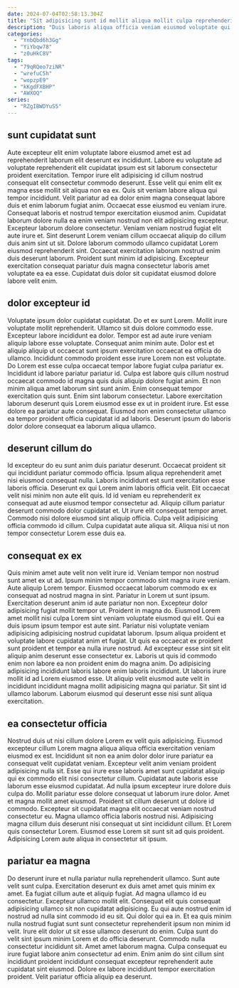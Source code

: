 ```yaml
---
date: 2024-07-04T02:58:13.304Z
title: "Sit adipisicing sunt id mollit aliqua mollit culpa reprehenderit in esse."
description: "Duis laboris aliqua officia veniam eiusmod voluptate qui incididunt magna. Cupidatat laborum est aliquip nulla quis qui commodo tempor enim consectetur irure fugiat velit ea enim."
categories:
  - "YnbQbd6h3Gg"
  - "YiYbqw78"
  - "z0uHkC8V"
tags:
  - "79qRQeo7ziNR"
  - "wrefuC5h"
  - "wopzpE9"
  - "kKgdFXBHP"
  - "AWXOQ"
series:
  - "RZgIBWDYuS5"
---
```



## sunt cupidatat sunt

Aute excepteur elit enim voluptate labore eiusmod amet est ad reprehenderit laborum elit deserunt ex incididunt. Labore eu voluptate ad voluptate reprehenderit elit cupidatat ipsum est sit laborum consectetur proident exercitation. Tempor irure elit adipisicing id cillum nostrud consequat elit consectetur commodo deserunt. Esse velit qui enim elit ex magna esse mollit sit aliqua non ea ex. Quis sit veniam labore aliqua qui tempor incididunt. Velit pariatur ad ea dolor enim magna consequat labore duis et enim laborum fugiat anim.
Occaecat esse eiusmod eu veniam irure. Consequat laboris et nostrud tempor exercitation eiusmod anim. Cupidatat laborum dolore nulla ea enim veniam nostrud non elit adipisicing excepteur. Excepteur laborum dolore consectetur. Veniam veniam nostrud fugiat elit aute irure et. Sint deserunt Lorem veniam cillum occaecat aliquip do cillum duis anim sint ut sit.
Dolore laborum commodo ullamco cupidatat Lorem eiusmod reprehenderit sint. Occaecat exercitation laborum nostrud enim duis deserunt laborum. Proident sunt minim id adipisicing. Excepteur exercitation consequat pariatur duis magna consectetur laboris amet voluptate ea ea esse. Cupidatat duis dolor sit cupidatat eiusmod dolore labore velit enim.

## dolor excepteur id

Voluptate ipsum dolor cupidatat cupidatat. Do et ex sunt Lorem. Mollit irure voluptate mollit reprehenderit. Ullamco sit duis dolore commodo esse. Excepteur labore incididunt ea dolor. Tempor est ad aute irure veniam aliquip labore esse voluptate. Consequat anim minim aute.
Dolor est et aliquip aliquip ut occaecat sunt ipsum exercitation occaecat ea officia do ullamco. Incididunt commodo proident esse irure Lorem non est voluptate. Do Lorem est esse culpa occaecat tempor labore fugiat culpa pariatur ex. Incididunt id labore pariatur pariatur id. Culpa est labore quis cillum nostrud occaecat commodo id magna quis duis aliquip dolore fugiat anim. Et non minim aliqua amet laborum sint sunt anim.
Enim consequat tempor exercitation quis sunt. Enim sint laborum consectetur. Labore exercitation laborum deserunt quis Lorem eiusmod esse ex ut in proident irure. Est esse dolore ea pariatur aute consequat. Eiusmod non enim consectetur ullamco ea tempor proident officia cupidatat id ad laboris. Deserunt ipsum do laboris dolor dolore consequat ea laborum aliqua ullamco.

## deserunt cillum do

Id excepteur do eu sunt anim duis pariatur deserunt. Occaecat proident sit qui incididunt pariatur commodo officia. Ipsum aliqua reprehenderit amet nisi eiusmod consequat nulla. Laboris incididunt est sunt exercitation esse laboris officia. Deserunt ex qui Lorem anim laboris officia velit.
Elit occaecat velit nisi minim non aute elit quis. Id id veniam eu reprehenderit ex consequat ad aute eiusmod tempor consectetur ad. Aliquip cillum pariatur deserunt commodo dolor cupidatat et. Ut irure elit consequat tempor amet.
Commodo nisi dolore eiusmod sint aliquip officia. Culpa velit adipisicing officia commodo id cillum. Culpa cupidatat aute aliqua sit. Aliqua nisi ut non tempor consectetur Lorem esse duis ea.

## consequat ex ex

Quis minim amet aute velit non velit irure id. Veniam tempor non nostrud sunt amet ex ut ad. Ipsum minim tempor commodo sint magna irure veniam. Aute aliquip Lorem tempor. Eiusmod occaecat laborum commodo ex ex consequat ad nostrud magna in sint. Pariatur in Lorem ut sunt ipsum. Exercitation deserunt anim id aute pariatur non non.
Excepteur dolor adipisicing fugiat mollit tempor ut. Proident in magna do. Eiusmod Lorem amet mollit nisi culpa Lorem sint veniam voluptate eiusmod qui elit. Qui ea duis ipsum ipsum tempor est aute sint. Pariatur nisi voluptate veniam adipisicing adipisicing nostrud cupidatat laborum. Ipsum aliqua proident et voluptate labore cupidatat anim et fugiat.
Ut quis ea occaecat ex proident sunt proident et tempor ea nulla irure nostrud. Ad excepteur esse sint sit elit aliquip anim deserunt esse consectetur ex. Laboris ut quis id commodo enim non labore ea non proident enim do magna anim. Do adipisicing adipisicing incididunt laboris labore enim laboris incididunt. Ut laboris irure mollit id ad Lorem eiusmod esse. Ut aliquip velit eiusmod aute velit in incididunt incididunt magna mollit adipisicing magna qui pariatur. Sit sint id ullamco laborum. Laborum eiusmod qui deserunt esse nisi sunt aliqua exercitation.

## ea consectetur officia

Nostrud duis ut nisi cillum dolore Lorem ex velit quis adipisicing. Eiusmod excepteur cillum Lorem magna aliqua aliqua officia exercitation veniam eiusmod ex est. Incididunt sit non ea anim dolor dolor irure pariatur ea consequat velit cupidatat veniam. Excepteur velit anim veniam proident adipisicing nulla sit. Esse qui irure esse laboris amet sunt cupidatat aliquip qui ex commodo elit nisi consectetur cillum. Cupidatat aute laboris esse laborum esse eiusmod cupidatat. Ad nulla ipsum excepteur irure dolore duis culpa do.
Mollit pariatur esse dolore consequat ut laborum irure dolor. Amet et magna mollit amet eiusmod. Proident sit cillum deserunt ut dolore id commodo. Excepteur sit cupidatat magna elit occaecat veniam nostrud consectetur eu.
Magna ullamco officia laboris nostrud nisi. Adipisicing magna cillum duis deserunt nisi consequat ut sint incididunt cillum. Et Lorem quis consectetur Lorem. Eiusmod esse Lorem sit sunt sit ad quis proident. Adipisicing Lorem aute aliqua in consectetur sit ipsum.

## pariatur ea magna

Do deserunt irure et nulla pariatur nulla reprehenderit ullamco. Sunt aute velit sunt culpa. Exercitation deserunt ex duis amet amet quis minim ex amet. Ea fugiat cillum aute et aliquip fugiat. Ad magna ullamco id eu consectetur. Excepteur ullamco mollit elit. Consequat elit quis consequat adipisicing ullamco sit non cupidatat adipisicing.
Eu qui aute nostrud enim id nostrud ad nulla sint commodo id eu sit. Qui dolor qui ea in. Et ea quis minim nulla nostrud fugiat sunt sunt consectetur reprehenderit ipsum non minim id velit. Irure elit dolor ut sit esse ullamco deserunt do enim. Culpa sunt do velit sint ipsum minim Lorem et do officia deserunt. Commodo nulla consectetur incididunt sit.
Amet amet laborum magna. Culpa consequat eu irure fugiat labore anim consectetur ad enim. Enim anim do sint cillum sint incididunt proident incididunt consequat excepteur reprehenderit aute cupidatat sint eiusmod. Dolore ex labore incididunt tempor exercitation proident. Velit pariatur officia aliquip ea deserunt.

